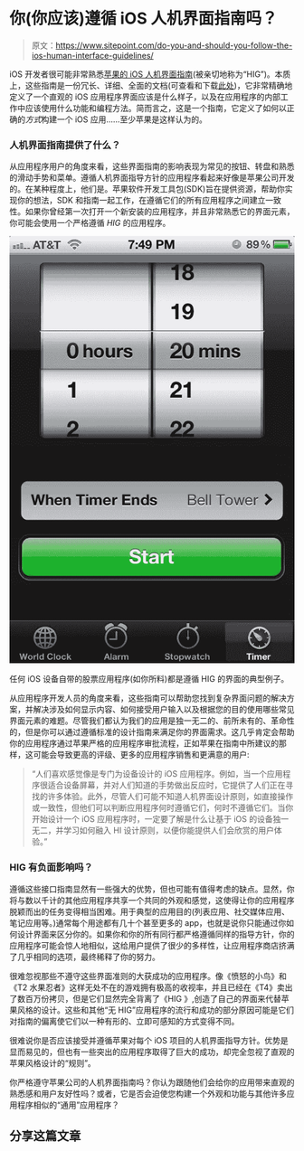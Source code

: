 # 你(你应该)遵循 iOS 人机界面指南吗？

> 原文：<https://www.sitepoint.com/do-you-and-should-you-follow-the-ios-human-interface-guidelines/>

iOS 开发者很可能非常熟悉[苹果的 iOS 人机界面指南](http://developer.apple.com/library/ios/#documentation/UserExperience/Conceptual/MobileHIG/Introduction/Introduction.html)(被亲切地称为“HIG”)。本质上，这些指南是一份冗长、详细、全面的文档(可查看和下载[此处](http://developer.apple.com/library/ios/#documentation/UserExperience/Conceptual/MobileHIG/Introduction/Introduction.html))，它非常精确地定义了一个直观的 iOS 应用程序界面应该是什么样子，以及在应用程序的内部工作中应该使用什么功能和编程方法。简而言之，这是一个指南，它定义了如何以正确的*方式*构建一个 iOS 应用……至少苹果是这样认为的。

### 人机界面指南提供了什么？

从应用程序用户的角度来看，这些界面指南的影响表现为常见的按钮、转盘和熟悉的滑动手势和菜单。遵循人机界面指导方针的应用程序看起来好像是苹果公司开发的。在某种程度上，他们是。苹果软件开发工具包(SDK)旨在提供资源，帮助你实现你的想法，SDK 和指南一起工作，在遵循它们的所有应用程序之间建立一致性。如果你曾经第一次打开一个新安装的应用程序，并且非常熟悉它的界面元素，你可能会使用一个严格遵循 *HIG* 的应用程序。

![](img/993f5379b293bce4f31ee404a6d51698.png "photo")

任何 iOS 设备自带的股票应用程序(如你所料)都是遵循 HIG 的界面的典型例子。

从应用程序开发人员的角度来看，这些指南可以帮助您找到复杂界面问题的解决方案，并解决涉及如何显示内容、如何接受用户输入以及根据您的目的使用哪些常见界面元素的难题。尽管我们都认为我们的应用是独一无二的、前所未有的、革命性的，但是你可以通过遵循标准的设计指南来满足你的界面需求。这几乎肯定会帮助你的应用程序通过苹果严格的应用程序审批流程，正如苹果在指南中所建议的那样，这可能会导致更高的评级、更多的应用程序销售和更满意的用户:

> “人们喜欢感觉像是专门为设备设计的 iOS 应用程序。例如，当一个应用程序很适合设备屏幕，并对人们知道的手势做出反应时，它提供了人们正在寻找的许多体验。此外，尽管人们可能不知道人机界面设计原则，如直接操作或一致性，但他们可以判断应用程序何时遵循它们，何时不遵循它们。当你开始设计一个 iOS 应用程序时，一定要了解是什么让基于 iOS 的设备独一无二，并学习如何融入 HI 设计原则，以便你能提供人们会欣赏的用户体验。”

### HIG 有负面影响吗？

遵循这些接口指南显然有一些强大的优势，但也可能有值得考虑的缺点。显然，你将与数以千计的其他应用程序共享一个共同的外观和感觉，这使得让你的应用程序脱颖而出的任务变得相当困难。用于典型的应用目的(列表应用、社交媒体应用、笔记应用等。)通常每个用途都有几十个甚至更多的 app，也就是说你只能通过你如何设计界面来区分你的。如果你和你的所有同行都严格遵循同样的指导方针，你的应用程序可能会惊人地相似，这给用户提供了很少的多样性，让应用程序商店挤满了几乎相同的选项，最终稀释了你的努力。

很难忽视那些不遵守这些界面准则的大获成功的应用程序。像《愤怒的小鸟》和《T2 水果忍者》这样无处不在的游戏拥有极高的收视率，并且已经在《T4》卖出了数百万份拷贝，但是它们显然完全背离了《HIG 》,创造了自己的界面来代替苹果风格的设计。这些和其他“无 HIG”应用程序的流行和成功的部分原因可能是它们对指南的偏离使它们以一种有形的、立即可感知的方式变得不同。

很难说你是否应该接受并遵循苹果对每个 iOS 项目的人机界面指导方针。优势是显而易见的，但也有一些突出的应用程序取得了巨大的成功，却完全忽视了直观的苹果风格设计的“规则”。

你严格遵守苹果公司的人机界面指南吗？你认为跟随他们会给你的应用带来直观的熟悉感和用户友好性吗？或者，它是否会迫使您构建一个外观和功能与其他许多应用程序相似的“通用”应用程序？

## 分享这篇文章